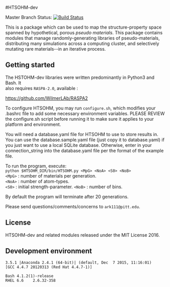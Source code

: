 #HTSOHM-dev

Master Branch Status: [![Build Status](https://travis-ci.org/WilmerLab/HTSOHM-dev.svg?branch=master)](https://travis-ci.org/WilmerLab/HTSOHM-dev)

This is a package which can be used to map the structure-property space   
spanned by hypothetical, porous <i>pseudo materials</i>. This package contains   
modules that manage randomly-generating libraries of pseudo-materials,   
distributing many simulations across a computing cluster, and selectively   
mutating rare materials--in an iterative process.

## Getting started

The HSTOHM-dev libraries were written predominantly in Python3 and Bash. It   
also requires `RASPA-2.0`, available :   

https://github.com/WilmerLAb/RASPA2

To configure HTSOHM, you may run `configure.sh`, which modifies your .bashrc
file to add some necessary environment variables. PLEASE REVIEW the configure.sh
script before running it to make sure it applies to your platform and
environment.

You will need a database.yaml file for HTSOHM to use to store results in. You
can use the database.sample.yaml file (just copy it to database.yaml) if you
just want to use a local SQLite database. Otherwise, enter in your
connection_string into the database.yaml file per the format of the example
file.

To run the program, execute:    
  `python $HTSOHM_DIR/bin/HTSOHM.py <MpG> <NoA> <S0> <NoB>`    
`<MpG>` : number of materials per generation.   
`<NoA>` : number of atom-types.   
`<S0>`  : initial strength-parameter.
`<NoB>` : number of bins.

By default the program will terminate after 20 generations.   

Please send questions/comments/concerns to `ark111@pitt.edu`.

## License

HTSOHM-dev and related modules released under the MIT License 2016.

## Development environment

```
3.5.1 |Anaconda 2.4.1 (64-bit)| (default, Dec  7 2015, 11:16:01)
[GCC 4.4.7 20120313 (Red Hat 4.4.7-1)]

Bash 4.1.2(1)-release
RHEL 6.6	2.6.32-358
```
